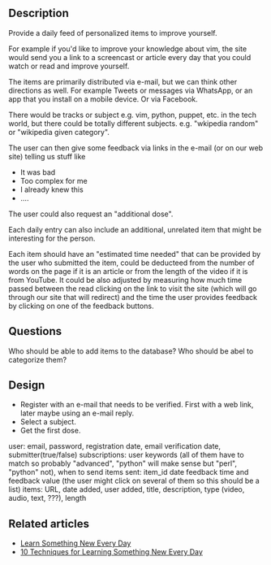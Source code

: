 
Description
---------------
Provide a daily feed of personalized items to improve yourself.

For example if you'd like to improve your knowledge about vim, the site would send you a link
to a screencast or article every day that you could watch or read and improve yourself.

The items are primarily distributed via e-mail, but we can think other directions as well.
For example Tweets or messages via WhatsApp, or an app that you install on a mobile device.
Or via Facebook.

There would be tracks or subject e.g. vim, python, puppet, etc. in the tech world, but there could
be totally different subjects. e.g. "wkipedia random" or "wikipedia given category".

The user can then give some feedback via links in the e-mail (or on our web site) telling us stuff like
* It was bad
* Too complex for me
* I already knew this
* ....

The user could also request an "additional dose".

Each daily entry can also include an additional, unrelated item that might be interesting for the person.

Each item should have an "estimated time needed" that can be provided by the user who submitted the item,
could be deducteed from the number of words on the page if it is an article or from the length of the
video if it is from YouTube.
It could be also adjusted by measuring how much time passed between the read clicking on the link to visit
the site (which will go through our site that will redirect) and the time the user provides feedback
by clicking on one of the feedback buttons.

Questions
--------------
Who should be able to add items to the database?
Who should be abel to categorize them?


Design
----------
* Register with an e-mail that needs to be verified. First with a web link, later maybe using an e-mail reply.
* Select a subject.
* Get the first dose.

user: email, password, registration date, email verification date, submitter(true/false) 
subscriptions:
  user
  keywords (all of them have to match so probably "advanced", "python" will make sense but "perl", "python" not),
  when to send
  items sent:
      item_id
      date
      feedback time and feedback value (the user might click on several of them so this should be a list)
items: URL, date added, user added, title, description, type (video, audio, text, ???), length


Related articles
-----------------
* [Learn Something New Every Day](http://www.lifehack.org/articles/featured/learn-something-new-every-day.html)
* [10 Techniques for Learning Something New Every Day](http://blog.sqwiggle.com/10-techniques-for-learning-something-new-every-day/)

